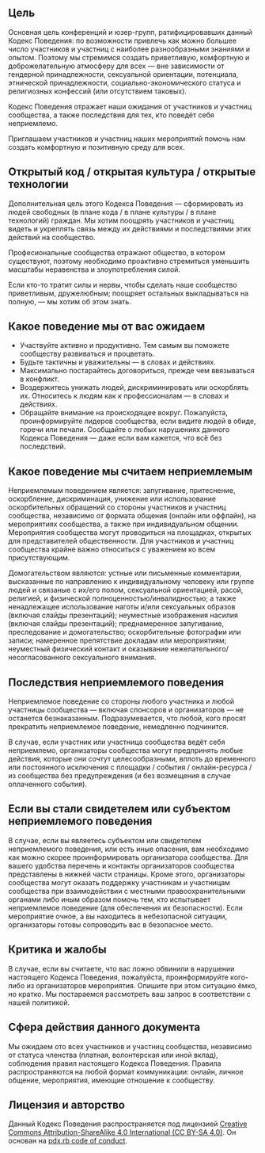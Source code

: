 Цель
-------

Основная цель конференций и юзер-групп, ратифицировавших данный Кодекс Поведения: по возможности привлечь как можно большее число участников и участниц с наиболее разнообразными знаниями и опытом. Поэтому мы стремимся создать приветливую, комфортную и доброжелательную атмосферу для всех — вне зависимости от гендерной принадлежности, сексуальной ориентации, потенциала, этнической принадлежности, социально-экономического статуса и религиозных конфессий (или отсутствием таковых).

Кодекc Поведения отражает наши ожидания от участников и участниц сообщества, а также последствия для тех, кто поведёт себя неприемлемо.

Приглашаем участников и участниц наших мероприятий помочь нам создать комфортную и позитивную среду для всех.


Открытый код / открытая культура / открытые технологии
--------------------------------------

Дополнительная цель этого Кодекса Поведения — сформировать из людей свободных (в плане кода / в плане культуры / в плане технологий) граждан. Мы хотим поощрять участников и участниц видеть и укреплять связь между их действиями и последствиями этих действий на сообщество.

Професиональные сообщества отражают общество, в котором существуют, поэтому необходимо проактивно стремиться уменьшить масштабы неравенства и злоупотребления силой.

Если кто-то тратит силы и нервы, чтобы сделать наше сообщество приветливым, дружелюбным; поощряет остальных выкладываться на полную, — мы хотим об этом знать.


Какое поведение мы от вас ожидаем
-----------------

* Участвуйте активно и продуктивно. Тем самым вы поможете сообществу развиваться и процветать. 
* Будьте тактичны и уважительны — в словах и действиях.
* Максимально постарайтесь договориться, прежде чем ввязываться в конфликт.
* Воздержитесь унижать людей, дискриминировать или оскорблять их. Относитесь к людям как к профессионалам — в словах и действиях.
* Обращайте внимание на происходящее вокруг. Пожалуйста, проинформируйте лидеров сообщества, если видите людей в обиде, горечи или печали. Сообщайте о любых нарушениях данного Кодекса Поведения — даже если вам кажется, что всё без последствий.


Какое поведение мы считаем неприемлемым
---------------------

Неприемлемым поведением является: запугивание, притеснение, оскорбление, дискриминация, унижение или использование оскорбительных обращений со стороны участников и участниц сообщества, независимо от формата общения (онлайн или оффлайн), на мероприятиях сообщества, а также при индивидуальном общении. Мероприятия сообщества могут проводиться на площадках, открытых для представителей общественности. Для участников и участниц сообщества крайне важно относиться с уважением ко всем присутствующим.

Домогательством являются: устные или письменные комментарии, высказанные по направлению к индивидуальному человеку или группе людей и связаные с их/его полом, сексуальной ориентацией, расой, религией, и физической полноценностью/инвалидностью; а также ненадлежащее использование наготы и/или сексуальных образов (включая слайды презентаций); неуместные изображения насилия (включая слайды презентаций); преднамеренное запугивание, преследование и домогательство; оскорбительные фотографии или записи; намеренное препятствие докладам или мероприятиям; неуместный физический контакт и оказывание нежелательного/несогласованного сексуального внимания.


Последствия неприемлемого поведения
-------------------------------------

Неприемлемое поведение со стороны любого участника и любой участницы сообщества — включая спонсоров и организаторов — не останется безнаказанным. Подразумевается, что любой, кого просят прекратить неприемлемое поведение, немедленно подчинится.

В случае, если участник или участница сообщества ведёт себя неприемлемо, организаторы сообщества могут предпринять любые действия, которые они сочтут целесообразными, вплоть до временного или постоянного исключения с площадки / события / онлайн-ресурса / из сообщества без предупреждения (и без возмещения в случае оплаченного события).


Если вы стали свидетелем или субъектом неприемлемого поведения
------------------------------------------------------

В случае, если вы являетесь субъектом или свидетелем неприемлемого поведения, или есть иные опасения, вам необходимо как можно скорее проинформировать организатора сообщества. Для вашего удобства перечень и контакты организаторов сообщества представлены в нижней части страницы. Кроме этого, организаторы сообщества могут оказать поддержку участникам и участницам сообщества при взаимодействии с местными правоохранительными органами либо иным образом помочь тем, кто испытывает неприемлемое поведение (для обеспечения их безопасности). Если мероприятие очное, а вы находитесь в небезопасной ситуации, организаторы готовы сопроводить вас в безопасное место.


Критика и жалобы
---------------------

В случае, если вы считаете, что вас ложно обвинили в нарушении настоящего Кодекса Поведения, пожалуйста, проинформируйте кого-либо из организаторов мероприятия. Опишите при этом ситуацию ёмко, но кратко. Мы постараемся рассмотреть ваш запрос в соответствии с нашей политикой.


Сфера действия данного документа
-----

Мы ожидаем ото всех участников и участниц сообщества, независимо от статуса членства (платная, волонтерская или иной вклад), соблюдения правил настоящего Кодекса Поведения. Правила распространяются на любой формат коммуникации: онлайн, личное общение, мероприятия, имеющие отношение к сообществу.


Лицензия и авторство
-----------------------

Данный Кодекс Поведения распространяется под лицензией [Creative Commons Attribution-ShareAlike 4.0 International (CC BY-SA 4.0)](https://creativecommons.org/licenses/by-sa/4.0/). Он основан на [pdx.rb code of conduct](http://pdxruby.org/codeofconduct).
